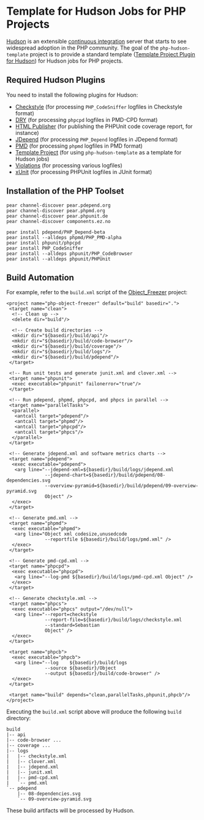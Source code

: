 Template for Hudson Jobs for PHP Projects
=========================================

[Hudson](http://hudson-ci.org/) is an extensible [continuous integration](http://martinfowler.com/articles/continuousIntegration.html) server that starts to see widespread adoption in the PHP community.
The goal of the `php-hudson-template` project is to provide a standard template ([Template Project Plugin for Hudson](http://wiki.hudson-ci.org//display/HUDSON/Template+Project+Plugin)) for Hudson jobs for PHP projects.

Required Hudson Plugins
-----------------------

You need to install the following plugins for Hudson:

* [Checkstyle](http://wiki.hudson-ci.org/display/HUDSON/Checkstyle+Plugin) (for processing `PHP_CodeSniffer` logfiles in Checkstyle format)
* [DRY](http://wiki.hudson-ci.org/display/HUDSON/DRY+Plugin) (for processing `phpcpd` logfiles in PMD-CPD format)
* [HTML Publisher](http://wiki.hudson-ci.org/display/HUDSON/HTML+Publisher+Plugin) (for publishing the PHPUnit code coverage report, for instance)
* [JDepend](http://wiki.hudson-ci.org/display/HUDSON/JDepend+Plugin) (for processing `PHP_Depend` logfiles in JDepend format)
* [PMD](http://wiki.hudson-ci.org/display/HUDSON/PMD+Plugin) (for processing `phpmd` logfiles in PMD format)
* [Template Project](http://wiki.hudson-ci.org/display/HUDSON/Template+Project+Plugin) (for using `php-hudson-template` as a template for Hudson jobs)
* [Violations](http://wiki.hudson-ci.org/display/HUDSON/Violations) (for processing various logfiles)
* [xUnit](http://wiki.hudson-ci.org/display/HUDSON/xUnit+Plugin) (for processing PHPUnit logfiles in JUnit format)

Installation of the PHP Toolset
-------------------------------

    pear channel-discover pear.pdepend.org 
    pear channel-discover pear.phpmd.org 
    pear channel-discover pear.phpunit.de
    pear channel-discover components.ez.no

    pear install pdepend/PHP_Depend-beta
    pear install --alldeps phpmd/PHP_PMD-alpha
    pear install phpunit/phpcpd
    pear install PHP_CodeSniffer
    pear install --alldeps phpunit/PHP_CodeBrowser
    pear install --alldeps phpunit/PHPUnit

Build Automation
----------------

For example, refer to the `build.xml` script of the [Object_Freezer](http://github.com/sebastianbergmann/php-object-freezer) project:

    <project name="php-object-freezer" default="build" basedir=".">
     <target name="clean">
      <!-- Clean up -->
      <delete dir="build"/>

      <!-- Create build directories -->
      <mkdir dir="${basedir}/build/api"/>
      <mkdir dir="${basedir}/build/code-browser"/>
      <mkdir dir="${basedir}/build/coverage"/>
      <mkdir dir="${basedir}/build/logs"/>
      <mkdir dir="${basedir}/build/pdepend"/>
     </target>

     <!-- Run unit tests and generate junit.xml and clover.xml -->
     <target name="phpunit">
      <exec executable="phpunit" failonerror="true"/>
     </target>

     <!-- Run pdepend, phpmd, phpcpd, and phpcs in parallel -->
     <target name="parallelTasks">
      <parallel>
       <antcall target="pdepend"/>
       <antcall target="phpmd"/>
       <antcall target="phpcpd"/>
       <antcall target="phpcs"/>
      </parallel>
     </target>

     <!-- Generate jdepend.xml and software metrics charts -->
     <target name="pdepend">
      <exec executable="pdepend">
       <arg line="--jdepend-xml=${basedir}/build/logs/jdepend.xml
                  --jdepend-chart=${basedir}/build/pdepend/08-dependencies.svg
                  --overview-pyramid=${basedir}/build/pdepend/09-overview-pyramid.svg
                  Object" />
      </exec>
     </target>

     <!-- Generate pmd.xml -->
     <target name="phpmd">
      <exec executable="phpmd">
       <arg line="Object xml codesize,unusedcode
                  --reportfile ${basedir}/build/logs/pmd.xml" />
      </exec>
     </target>

     <!-- Generate pmd-cpd.xml -->
     <target name="phpcpd">
      <exec executable="phpcpd">
       <arg line="--log-pmd ${basedir}/build/logs/pmd-cpd.xml Object" />
      </exec>
     </target>

     <!-- Generate checkstyle.xml -->
     <target name="phpcs">
      <exec executable="phpcs" output="/dev/null">
       <arg line="--report=checkstyle
                  --report-file=${basedir}/build/logs/checkstyle.xml
                  --standard=Sebastian
                  Object" />
      </exec>
     </target>

     <target name="phpcb">
      <exec executable="phpcb">
       <arg line="--log    ${basedir}/build/logs
                  --source ${basedir}/Object
                  --output ${basedir}/build/code-browser" />
      </exec>
     </target>

     <target name="build" depends="clean,parallelTasks,phpunit,phpcb"/>
    </project>

Executing the `build.xml` script above will produce the following `build` directory:

    build
    |-- api
    |-- code-browser ...
    |-- coverage ...
    |-- logs
    |   |-- checkstyle.xml
    |   |-- clover.xml
    |   |-- jdepend.xml
    |   |-- junit.xml
    |   |-- pmd-cpd.xml
    |   `-- pmd.xml
    `-- pdepend
        |-- 08-dependencies.svg
        `-- 09-overview-pyramid.svg

These build artifacts will be processed by Hudson.
